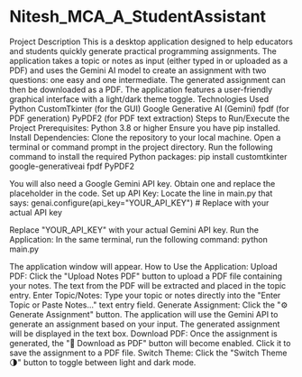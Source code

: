 # Nitesh_MCA_A_StudentAssistant

Project Description
This is a desktop application designed to help educators and students quickly generate practical programming assignments. The application takes a topic or notes as input (either typed in or uploaded as a PDF) and uses the Gemini AI model to create an assignment with two questions: one easy and one intermediate. The generated assignment can then be downloaded as a PDF. The application features a user-friendly graphical interface with a light/dark theme toggle.
Technologies Used
Python
CustomTkinter (for the GUI)
Google Generative AI (Gemini)
fpdf (for PDF generation)
PyPDF2 (for PDF text extraction)
Steps to Run/Execute the Project
Prerequisites:
Python 3.8 or higher
Ensure you have pip installed.
Install Dependencies:
Clone the repository to your local machine.
Open a terminal or command prompt in the project directory.
Run the following command to install the required Python packages:
pip install customtkinter google-generativeai fpdf PyPDF2


You will also need a Google Gemini API key. Obtain one and replace the placeholder in the code.
Set up API Key:
Locate the line in main.py that says:
genai.configure(api_key="YOUR_API_KEY")  # Replace with your actual API key


Replace "YOUR_API_KEY" with your actual Gemini API key.
Run the Application:
In the same terminal, run the following command:
python main.py


The application window will appear.
How to Use the Application:
Upload PDF: Click the "Upload Notes PDF" button to upload a PDF file containing your notes. The text from the PDF will be extracted and placed in the topic entry.
Enter Topic/Notes: Type your topic or notes directly into the "Enter Topic or Paste Notes..." text entry field.
Generate Assignment: Click the "⚙️ Generate Assignment" button. The application will use the Gemini API to generate an assignment based on your input. The generated assignment will be displayed in the text box.
Download PDF: Once the assignment is generated, the "💾 Download as PDF" button will become enabled. Click it to save the assignment to a PDF file.
Switch Theme: Click the "Switch Theme 🌗" button to toggle between light and dark mode.
